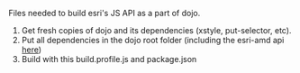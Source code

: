 Files needed to build esri's JS API as a part of dojo.


1. Get fresh copies of dojo and its dependencies (xstyle, put-selector, etc).
2. Put all dependencies in the dojo root folder (including the esri-amd api [here](https://github.com/wpears/esri-amd))
3. Build with this build.profile.js and package.json